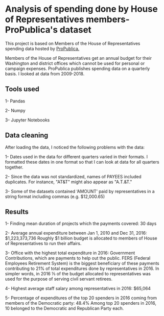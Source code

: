 # Analysis of spending done by House of Representatives members-ProPublica's dataset

This project is based on Members of the House of Representatives spending data hosted by [ProPublica.](https://www.propublica.org/datastore/api/propublica-congress-api)

Members of the House of Representatives get an annual budget for their Washington and district offices which cannot be used for personal or campaign expenses. ProPublica publishes spending data on a quarterly basis. I looked at data from 2009-2018.

## Tools used

1- Pandas

2- Numpy

3- Jupyter Notebooks

## Data cleaning

After loading the data, I noticed the following problems with the data:

1- Dates used in the data for different quarters varied in their formats. I formatted these dates in one format so that I can look at data for all quarters together. 

2- Since the data was not standardized, names of PAYEES included duplicates. For instance, "AT&T" might also appear as "A.T.&T." 

3- Some of the datasets contained ‘AMOUNT’ paid by representatives in a string format including commas (e.g. $12,000.65)

## Results

1- Finding mean duration of projects which the payments covered: 30 days

2- Average annual expenditure between Jan 1, 2010 and Dec 31, 2016: $1,223,373,736
Roughly $1 billion budget is allocated to members of House of Representatives to run their affairs.

3- Office with the highest total expenditure in 2016: Government Contributions, which are payments to help out the public. FERS (Federal Employees Retirement System) is the biggest beneficiary of these payments contributing to 21% of total expenditures done by representatives in 2016.
In simpler words,  in 2016 ⅕ of the budget allocated to representatives was used for the purpose of serving civil servant retirees.

4- Highest average staff salary among representatives in 2016: $65,064

5- Percentage of expenditures of the top 20 spenders in 2016 coming from members of the Democratic party: 48.4%
Among top 20 spenders in 2016, 10 belonged to the Democratic and Republican Party each. 
